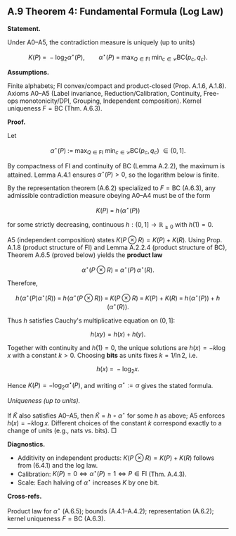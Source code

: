 ## A.9 Theorem 4: Fundamental Formula (Log Law)

**Statement.**

Under A0–A5, the contradiction measure is uniquely (up to units)

$$
K(P)\;=\;-\log_2 \alpha^\star(P),\qquad 
\alpha^\star(P)\;=\;\max_{Q\in\mathrm{FI}}\ \min_{c\in\mathcal C}\mathrm{BC}(p_c,q_c).
$$

**Assumptions.**

Finite alphabets; $\mathrm{FI}$ convex/compact and product-closed (Prop. A.1.6, A.1.8). Axioms A0–A5 (Label invariance, Reduction/Calibration, Continuity, Free-ops monotonicity/DPI, Grouping, Independent composition). Kernel uniqueness $F=\mathrm{BC}$ (Thm. A.6.3).

**Proof.**

Let

$$
\alpha^\star(P)\;:=\;\max_{Q\in\mathrm{FI}}\ \min_{c\in\mathcal C}\mathrm{BC}(p_c,q_c)\ \in (0,1].
$$

By compactness of $\mathrm{FI}$ and continuity of $\mathrm{BC}$ (Lemma A.2.2), the maximum is attained. Lemma A.4.1 ensures $\alpha^\star(P)>0$, so the logarithm below is finite.

By the representation theorem (A.6.2) specialized to $F=\mathrm{BC}$ (A.6.3), any admissible contradiction measure obeying A0–A4 must be of the form

$$
K(P)\;=\;h\!\big(\alpha^\star(P)\big)
$$

for some strictly decreasing, continuous $h:(0,1]\to \mathbb{R}_{\ge0}$ with $h(1)=0$.

A5 (independent composition) states $K(P\otimes R)=K(P)+K(R)$. Using Prop. A.1.8 (product structure of FI) and Lemma A.2.2.4 (product structure of $\mathrm{BC}$), Theorem A.6.5 (proved below) yields the **product law**

$$
\alpha^\star(P\otimes R)\;=\;\alpha^\star(P)\,\alpha^\star(R).
\tag{6.4.1}
$$

Therefore,

$$
h\!\big(\alpha^\star(P)\alpha^\star(R)\big)\;=\;h\!\big(\alpha^\star(P\otimes R)\big)\;=\;K(P\otimes R)\;=\;K(P)+K(R)\;=\;h\!\big(\alpha^\star(P)\big)+h\!\big(\alpha^\star(R)\big).
$$

Thus $h$ satisfies Cauchy's multiplicative equation on $(0,1]$:

$$
h(xy)=h(x)+h(y).
$$

Together with continuity and $h(1)=0$, the unique solutions are $h(x)=-k\log x$ with a constant $k>0$. Choosing **bits** as units fixes $k=1/\ln 2$, i.e.

$$
h(x)\;=\;-\log_2 x.
$$

Hence $K(P)=-\log_2 \alpha^\star(P)$, and writing $\alpha^\star:=\alpha$ gives the stated formula.

*Uniqueness (up to units).*

If $\tilde K$ also satisfies A0–A5, then $\tilde K=h\circ\alpha^\star$ for some $h$ as above; A5 enforces $h(x)=-k\log x$. Different choices of the constant $k$ correspond exactly to a change of units (e.g., nats vs. bits). □

**Diagnostics.**

- Additivity on independent products: $K(P\otimes R)=K(P)+K(R)$ follows from (6.4.1) and the log law.
- Calibration: $K(P)=0 \iff \alpha^\star(P)=1 \iff P\in\mathrm{FI}$ (Thm. A.4.3).
- Scale: Each halving of $\alpha^\star$ increases $K$ by one bit.

**Cross-refs.**

Product law for $\alpha^\star$ (A.6.5); bounds (A.4.1–A.4.2); representation (A.6.2); kernel uniqueness $F=\mathrm{BC}$ (A.6.3).

---
